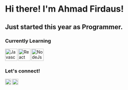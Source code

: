 # <summary><strong>Hi there! I'm Ahmad Firdaus!</strong></summary>

## Just started this year as Programmer.

### <summary><strong>Currently Learning</strong></summary>

<a>
    <img align="left" src="https://simpleicons.vercel.app/javascript/F7DF1E" alt="Javascript img" width="40px" />
    <img align="left" src="https://simpleicons.vercel.app/react/61DAFB" alt="React img" width="40px" />
    <img src="https://simpleicons.vercel.app/nodedotjs/339933" alt="NodeJs img" width="40px" />
</a>

### <summary><strong>Let's connect!</strong></summary>

<a href="https://twitter.com/the_Dark_Fall">
  <img align="left" alt="Firdaus's Twitter" width="20px" src="https://simpleicons.now.sh/twitter/495f7e" />
</a>
<a href="https://facebook.com/firdaus.ahmad.58910049/">
  <img align="left" alt="Firdaus's Facebook" width="20px" src="https://simpleicons.vercel.app/facebook/0866FF" />
</a>
